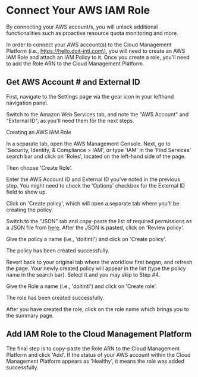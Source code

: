 # Connect Your AWS IAM Role

By connecting your AWS account/s, you will unlock additional functionalities such as proactive resource quota monitoring and more.

In order to connect your AWS account\(s\) to the Cloud Management Platform \(i.e., [https://hello.doit-intl.com\)](https://hello.doit-intl.com/), you will need to create an AWS IAM Role and attach an IAM Policy to it. Once you create a role, you'll need to add the Role ARN to the Cloud Management Platform. 

## Get AWS Account \# and External ID 

First, navigate to the Settings page via the gear icon in your lefthand navigation panel. 

 Switch to the Amazon Web Services tab, and note the "AWS Account" and "External ID", as you'll need them for the next steps. 

 Creating an AWS IAM Role

In a separate tab, open the AWS Management Console. Next, go to 'Security, Identity, & Compliance &gt; IAM', or type 'IAM' in the 'Find Services' search bar and click on 'Roles', located on the left-hand side of the page.

Then choose 'Create Role'. 

Enter the AWS Account ID and External ID you've noted in the previous step. You might need to check the 'Options' checkbox for the External ID field to show up. 

Click on 'Create policy', which will open a separate tab where you'll be creating the policy. 

Switch to the "JSON" tab and copy-paste the list of required permissions as a JSON file from [here](https://storage.googleapis.com/hello-static-assets/cloudhealth/cloud-accounts-iam-policy.json). After the JSON is pasted, click on 'Review policy'.  

 Give the policy a name \(i.e., 'doitintl'\) and click on 'Create policy'.

The policy has been created successfully.  

Revert back to your original tab where the workflow first began, and refresh the page. Your newly created policy will appear in the list \(type the policy name in the search bar\). Select it and you may skip to Step \#4. 

 Give the Role a name \(i.e., 'doitintl'\) and click on 'Create role'.

The role has been created successfully. 

 After you have created the role, click on the role name which brings you to the summary page. 

## Add IAM Role to the Cloud Management Platform 

The final step is to copy-paste the Role ARN to the Cloud Management Platform and click 'Add'. If the status of your AWS account within the Cloud Management Platform appears as 'Healthy', it means the role was added successfully.

